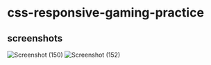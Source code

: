 # css-responsive-gaming-practice
## screenshots

![Screenshot (150)](https://github.com/ommipatil13/css-responsive-gaming-practice/assets/53828859/15b4f546-c911-4484-8484-a7236add35ae)
![Screenshot (152)](https://github.com/ommipatil13/css-responsive-gaming-practice/assets/53828859/ee674bfa-de1e-4e8f-8f48-d4c08c3c59c4)

